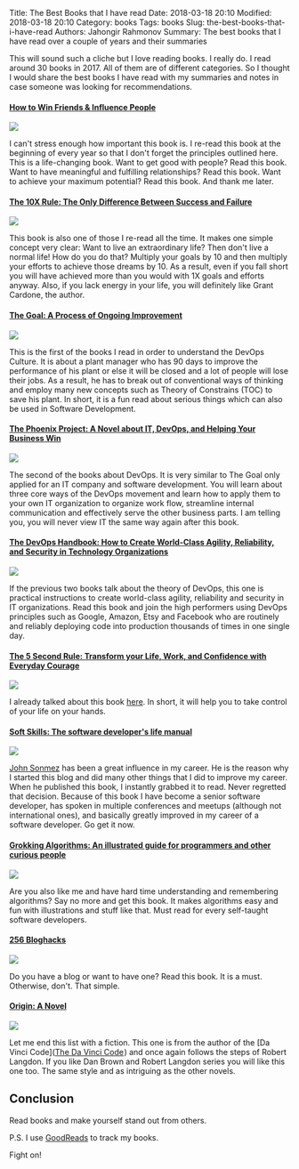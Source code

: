 Title: The Best Books that I have read
Date: 2018-03-18 20:10
Modified: 2018-03-18 20:10
Category: books
Tags: books
Slug: the-best-books-that-i-have-read
Authors: Jahongir Rahmonov
Summary: The best books that I have read over a couple of years and their summaries

This will sound such a cliche but I love reading books. I really do. I read around 30 books
in 2017. All of them are of different categories. So I thought I would share the best books I have read
with my summaries and notes in case someone was looking for recommendations.

#### <a target="_blank" href="https://www.amazon.com/gp/product/0671027034/ref=as_li_tl?ie=UTF8&camp=1789&creative=9325&creativeASIN=0671027034&linkCode=as2&tag=rahmonov-20&linkId=4c9031f690b5822d1e20425627264af2">How to Win Friends &amp; Influence People</a><img src="//ir-na.amazon-adsystem.com/e/ir?t=rahmonov-20&l=am2&o=1&a=0671027034" width="1" height="1" border="0" alt="How to win friends and influence people" style="border:none !important; margin:0px !important;" />

<a target="_blank"  href="https://www.amazon.com/gp/product/0671027034/ref=as_li_tl?ie=UTF8&camp=1789&creative=9325&creativeASIN=0671027034&linkCode=as2&tag=rahmonov-20&linkId=ad0e499261f27c34757faf86b02690f4"><img border="0" src="//ws-na.amazon-adsystem.com/widgets/q?_encoding=UTF8&MarketPlace=US&ASIN=0671027034&ServiceVersion=20070822&ID=AsinImage&WS=1&Format=_SL250_&tag=rahmonov-20" ></a><img src="//ir-na.amazon-adsystem.com/e/ir?t=rahmonov-20&l=am2&o=1&a=0671027034" width="1" height="1" border="0" alt="How to win friends and influence people" style="border:none !important; margin:0px !important;" />

I can't stress enough how important this book is. I re-read this book at the beginning of every year so that I
don't forget the principles outlined here. This is a life-changing book. Want to get good with people? Read this book.
Want to have meaningful and fulfilling relationships? Read this book. Want to achieve your maximum potential? Read this book. And thank me later.

#### <a target="_blank" href="https://www.amazon.com/gp/product/0470627603/ref=as_li_tl?ie=UTF8&camp=1789&creative=9325&creativeASIN=0470627603&linkCode=as2&tag=rahmonov-20&linkId=cd98296c1b827bd1863ec3f3ffde9670">The 10X Rule: The Only Difference Between Success and Failure</a><img src="//ir-na.amazon-adsystem.com/e/ir?t=rahmonov-20&l=am2&o=1&a=0470627603" width="1" height="1" border="0" alt="The 10X Rule" style="border:none !important; margin:0px !important;" />

<a target="_blank"  href="https://www.amazon.com/gp/product/0470627603/ref=as_li_tl?ie=UTF8&camp=1789&creative=9325&creativeASIN=0470627603&linkCode=as2&tag=rahmonov-20&linkId=93d1130b851934a0930d805c296790cf"><img border="0" src="//ws-na.amazon-adsystem.com/widgets/q?_encoding=UTF8&MarketPlace=US&ASIN=0470627603&ServiceVersion=20070822&ID=AsinImage&WS=1&Format=_SL250_&tag=rahmonov-20" ></a><img src="//ir-na.amazon-adsystem.com/e/ir?t=rahmonov-20&l=am2&o=1&a=0470627603" width="1" height="1" border="0" alt="The 10X Rule" style="border:none !important; margin:0px !important;" />

This book is also one of those I re-read all the time. It makes one simple concept very clear: Want to live an extraordinary
life? Then don't live a normal life! How do you do that? Multiply your goals by 10 and then multiply your efforts to achieve those dreams by 10.
As a result, even if you fall short you will have achieved more than you would with 1X goals and efforts anyway. Also, if you lack energy in your life,
you will definitely like Grant Cardone, the author.

#### <a target="_blank" href="https://www.amazon.com/gp/product/0884271951/ref=as_li_tl?ie=UTF8&camp=1789&creative=9325&creativeASIN=0884271951&linkCode=as2&tag=rahmonov-20&linkId=fd764ca2d118944d03ba6fd532adbcca">The Goal: A Process of Ongoing Improvement</a><img src="//ir-na.amazon-adsystem.com/e/ir?t=rahmonov-20&l=am2&o=1&a=0884271951" width="1" height="1" border="0" alt="The Goal" style="border:none !important; margin:0px !important;" />

<a target="_blank"  href="https://www.amazon.com/gp/product/0884271951/ref=as_li_tl?ie=UTF8&camp=1789&creative=9325&creativeASIN=0884271951&linkCode=as2&tag=rahmonov-20&linkId=a00176f872c480aadb0c1a33d304f3f9"><img border="0" src="//ws-na.amazon-adsystem.com/widgets/q?_encoding=UTF8&MarketPlace=US&ASIN=0884271951&ServiceVersion=20070822&ID=AsinImage&WS=1&Format=_SL250_&tag=rahmonov-20" ></a><img src="//ir-na.amazon-adsystem.com/e/ir?t=rahmonov-20&l=am2&o=1&a=0884271951" width="1" height="1" border="0" alt="The Goal" style="border:none !important; margin:0px !important;" />

This is the first of the books I read in order to understand the DevOps Culture. It is about a plant manager who has 90 days to improve the performance
of his plant or else it will be closed and a lot of people will lose their jobs. As a result, he has to break out of conventional ways of
thinking and employ many new concepts such as Theory of Constrains (TOC) to save his plant. In short, it is a fun read about serious things which can also be
used in Software Development.

#### <a target="_blank" href="https://www.amazon.com/gp/product/1942788290/ref=as_li_tl?ie=UTF8&camp=1789&creative=9325&creativeASIN=1942788290&linkCode=as2&tag=rahmonov-20&linkId=fd9385e608a8026d710eb0f9df9109ee">The Phoenix Project: A Novel about IT, DevOps, and Helping Your Business Win</a><img src="//ir-na.amazon-adsystem.com/e/ir?t=rahmonov-20&l=am2&o=1&a=1942788290" width="1" height="1" border="0" alt="The Phoenix Project" style="border:none !important; margin:0px !important;" />

<a target="_blank"  href="https://www.amazon.com/gp/product/1942788290/ref=as_li_tl?ie=UTF8&camp=1789&creative=9325&creativeASIN=1942788290&linkCode=as2&tag=rahmonov-20&linkId=14244ee44287b0220277a10f038ee5e1"><img border="0" src="//ws-na.amazon-adsystem.com/widgets/q?_encoding=UTF8&MarketPlace=US&ASIN=1942788290&ServiceVersion=20070822&ID=AsinImage&WS=1&Format=_SL250_&tag=rahmonov-20" ></a><img src="//ir-na.amazon-adsystem.com/e/ir?t=rahmonov-20&l=am2&o=1&a=1942788290" width="1" height="1" border="0" alt="The Phoenix Project" style="border:none !important; margin:0px !important;" />

The second of the books about DevOps. It is very similar to The Goal only applied for an IT company and software development. You will learn about
three core ways of the DevOps movement and learn how to apply them to your own IT organization to organize work flow, streamline internal communication and effectively
serve the other business parts. I am telling you, you will never view IT the same way again after this book.

#### <a target="_blank" href="https://www.amazon.com/gp/product/1942788002/ref=as_li_tl?ie=UTF8&camp=1789&creative=9325&creativeASIN=1942788002&linkCode=as2&tag=rahmonov-20&linkId=74c98a8a14aecc0cada4400461cae8fb">The DevOps Handbook: How to Create World-Class Agility, Reliability, and Security in Technology Organizations</a><img src="//ir-na.amazon-adsystem.com/e/ir?t=rahmonov-20&l=am2&o=1&a=1942788002" width="1" height="1" border="0" alt="The DevOps Handbook" style="border:none !important; margin:0px !important;" />

<a target="_blank"  href="https://www.amazon.com/gp/product/1942788002/ref=as_li_tl?ie=UTF8&camp=1789&creative=9325&creativeASIN=1942788002&linkCode=as2&tag=rahmonov-20&linkId=501e009987750090f56e78a1c5224e6a"><img border="0" src="//ws-na.amazon-adsystem.com/widgets/q?_encoding=UTF8&MarketPlace=US&ASIN=1942788002&ServiceVersion=20070822&ID=AsinImage&WS=1&Format=_SL250_&tag=rahmonov-20" ></a><img src="//ir-na.amazon-adsystem.com/e/ir?t=rahmonov-20&l=am2&o=1&a=1942788002" width="1" height="1" border="0" alt="The DevOps Handbook" style="border:none !important; margin:0px !important;" />

If the previous two books talk about the theory of DevOps, this one is practical instructions to create world-class agility, reliability and security
in IT organizations. Read this book and join the high performers using DevOps principles such as Google, Amazon, Etsy and Facebook who are routinely and
reliably deploying code into production thousands of times in one single day.

#### <a target="_blank" href="https://www.amazon.com/gp/product/1682612384/ref=as_li_tl?ie=UTF8&camp=1789&creative=9325&creativeASIN=1682612384&linkCode=as2&tag=rahmonov-20&linkId=ab0ea50bd6d756a9cc862b2cdd5cf87d">The 5 Second Rule: Transform your Life, Work, and Confidence with Everyday Courage</a><img src="//ir-na.amazon-adsystem.com/e/ir?t=rahmonov-20&l=am2&o=1&a=1682612384" width="1" height="1" border="0" alt="The 5 Second Rule" style="border:none !important; margin:0px !important;" />

<a target="_blank"  href="https://www.amazon.com/gp/product/1682612384/ref=as_li_tl?ie=UTF8&camp=1789&creative=9325&creativeASIN=1682612384&linkCode=as2&tag=rahmonov-20&linkId=66bd7705c9f54578abf97e5c58834da9"><img border="0" src="//ws-na.amazon-adsystem.com/widgets/q?_encoding=UTF8&MarketPlace=US&ASIN=1682612384&ServiceVersion=20070822&ID=AsinImage&WS=1&Format=_SL250_&tag=rahmonov-20" ></a><img src="//ir-na.amazon-adsystem.com/e/ir?t=rahmonov-20&l=am2&o=1&a=1682612384" width="1" height="1" border="0" alt="The 5 Second Rule" style="border:none !important; margin:0px !important;" />

I already talked about this book [here](/posts/you-are-a-genius/). In short, it will help you to take control of your life on your hands.

#### <a target="_blank" href="https://www.amazon.com/gp/product/1617292397/ref=as_li_tl?ie=UTF8&camp=1789&creative=9325&creativeASIN=1617292397&linkCode=as2&tag=rahmonov-20&linkId=70b8d68e04d72cce5146ac67342a2388">Soft Skills: The software developer's life manual</a><img src="//ir-na.amazon-adsystem.com/e/ir?t=rahmonov-20&l=am2&o=1&a=1617292397" width="1" height="1" border="0" alt="Soft Skills" style="border:none !important; margin:0px !important;" />

<a target="_blank"  href="https://www.amazon.com/gp/product/1617292397/ref=as_li_tl?ie=UTF8&camp=1789&creative=9325&creativeASIN=1617292397&linkCode=as2&tag=rahmonov-20&linkId=d2ece1d1245ff2fa0f07985345c162d5"><img border="0" src="//ws-na.amazon-adsystem.com/widgets/q?_encoding=UTF8&MarketPlace=US&ASIN=1617292397&ServiceVersion=20070822&ID=AsinImage&WS=1&Format=_SL250_&tag=rahmonov-20" ></a><img src="//ir-na.amazon-adsystem.com/e/ir?t=rahmonov-20&l=am2&o=1&a=1617292397" width="1" height="1" border="0" alt="Soft Skills" style="border:none !important; margin:0px !important;" />

[John Sonmez](http://simpleprogrammer.com/) has been a great influence in my career. He is the reason why I started this blog and did many other things that I did
to improve my career. When he published this book, I instantly grabbed it to read. Never regretted that decision. Because of this book I have become a
senior software developer, has spoken in multiple conferences and meetups (although not international ones), and basically greatly improved in my career of a software developer.
Go get it now.

#### <a target="_blank" href="https://www.amazon.com/gp/product/1617292230/ref=as_li_tl?ie=UTF8&camp=1789&creative=9325&creativeASIN=1617292230&linkCode=as2&tag=rahmonov-20&linkId=0d8864dd8d77820b0cd88a3d89482d27">Grokking Algorithms: An illustrated guide for programmers and other curious people</a><img src="//ir-na.amazon-adsystem.com/e/ir?t=rahmonov-20&l=am2&o=1&a=1617292230" width="1" height="1" border="0" alt="Grokking Algorithms" style="border:none !important; margin:0px !important;" />

<a target="_blank"  href="https://www.amazon.com/gp/product/1617292230/ref=as_li_tl?ie=UTF8&camp=1789&creative=9325&creativeASIN=1617292230&linkCode=as2&tag=rahmonov-20&linkId=ae40a76fc9e96fa7687a22e8bb371ce9"><img border="0" src="//ws-na.amazon-adsystem.com/widgets/q?_encoding=UTF8&MarketPlace=US&ASIN=1617292230&ServiceVersion=20070822&ID=AsinImage&WS=1&Format=_SL250_&tag=rahmonov-20" ></a><img src="//ir-na.amazon-adsystem.com/e/ir?t=rahmonov-20&l=am2&o=1&a=1617292230" width="1" height="1" border="0" alt="Grokking Algorithms" style="border:none !important; margin:0px !important;" />

Are you also like me and have hard time understanding and remembering algorithms? Say no more and get this book. It makes algorithms easy and fun
with illustrations and stuff like that. Must read for every self-taught software developers.

#### <a target="_blank" href="https://www.amazon.com/gp/product/1537688669/ref=as_li_tl?ie=UTF8&camp=1789&creative=9325&creativeASIN=1537688669&linkCode=as2&tag=rahmonov-20&linkId=883cb51120cd5768029cce63aa52a8d9">256 Bloghacks</a><img src="//ir-na.amazon-adsystem.com/e/ir?t=rahmonov-20&l=am2&o=1&a=1537688669" width="1" height="1" border="0" alt="256 Bloghacks" style="border:none !important; margin:0px !important;" />

<a target="_blank"  href="https://www.amazon.com/gp/product/1537688669/ref=as_li_tl?ie=UTF8&camp=1789&creative=9325&creativeASIN=1537688669&linkCode=as2&tag=rahmonov-20&linkId=eaa7cdec117b3946bba7ab02db26ad91"><img border="0" src="//ws-na.amazon-adsystem.com/widgets/q?_encoding=UTF8&MarketPlace=US&ASIN=1537688669&ServiceVersion=20070822&ID=AsinImage&WS=1&Format=_SL250_&tag=rahmonov-20" ></a><img src="//ir-na.amazon-adsystem.com/e/ir?t=rahmonov-20&l=am2&o=1&a=1537688669" width="1" height="1" border="0" alt="256 Bloghacks" style="border:none !important; margin:0px !important;" />

Do you have a blog or want to have one? Read this book. It is a must. Otherwise, don't. That simple.

#### <a target="_blank" href="https://www.amazon.com/gp/product/0385514239/ref=as_li_tl?ie=UTF8&camp=1789&creative=9325&creativeASIN=0385514239&linkCode=as2&tag=rahmonov-20&linkId=a89ba5399d4941573e091fa452b701b7">Origin: A Novel</a><img src="//ir-na.amazon-adsystem.com/e/ir?t=rahmonov-20&l=am2&o=1&a=0385514239" width="1" height="1" border="0" alt="Origin" style="border:none !important; margin:0px !important;" />

<a target="_blank"  href="https://www.amazon.com/gp/product/0385514239/ref=as_li_tl?ie=UTF8&camp=1789&creative=9325&creativeASIN=0385514239&linkCode=as2&tag=rahmonov-20&linkId=cb616c0d2e71dfb4315e67f1f46fa472"><img border="0" src="//ws-na.amazon-adsystem.com/widgets/q?_encoding=UTF8&MarketPlace=US&ASIN=0385514239&ServiceVersion=20070822&ID=AsinImage&WS=1&Format=_SL250_&tag=rahmonov-20" ></a><img src="//ir-na.amazon-adsystem.com/e/ir?t=rahmonov-20&l=am2&o=1&a=0385514239" width="1" height="1" border="0" alt="Origin" style="border:none !important; margin:0px !important;" />

Let me end this list with a fiction. This one is from the author of the [Da Vinci Code](<a target="_blank" href="https://www.amazon.com/gp/product/0307474275/ref=as_li_tl?ie=UTF8&camp=1789&creative=9325&creativeASIN=0307474275&linkCode=as2&tag=rahmonov-20&linkId=7f4d59a5fdcefa2e95ee11bb36143ab1">The Da Vinci Code</a><img src="//ir-na.amazon-adsystem.com/e/ir?t=rahmonov-20&l=am2&o=1&a=0307474275" width="1" height="1" border="0" alt="Da Vinci Codeƒ" style="border:none !important; margin:0px !important;" />)
and once again follows the steps of Robert Langdon. If you like Dan Brown and Robert Langdon series you will like this one too. The same style and as intriguing as the other novels.

## Conclusion
Read books and make yourself stand out from others.

P.S. I use [GoodReads](https://www.goodreads.com/) to track my books.

Fight on!


